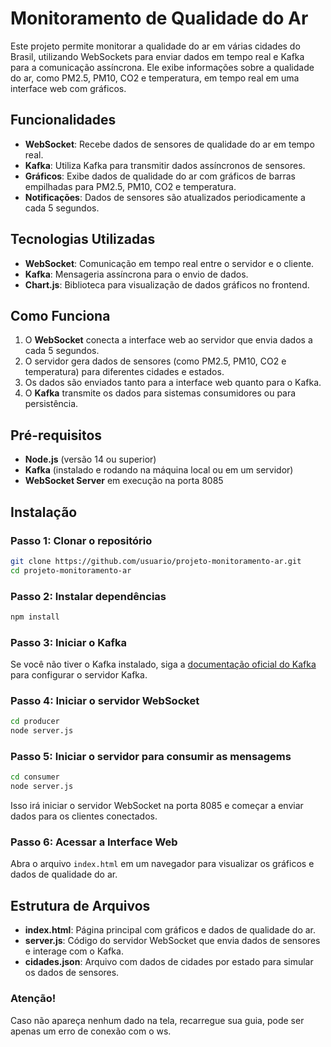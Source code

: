 
# Monitoramento de Qualidade do Ar

Este projeto permite monitorar a qualidade do ar em várias cidades do Brasil, utilizando WebSockets para enviar dados em tempo real e Kafka para a comunicação assíncrona. Ele exibe informações sobre a qualidade do ar, como PM2.5, PM10, CO2 e temperatura, em tempo real em uma interface web com gráficos.

## Funcionalidades

- **WebSocket**: Recebe dados de sensores de qualidade do ar em tempo real.
- **Kafka**: Utiliza Kafka para transmitir dados assíncronos de sensores.
- **Gráficos**: Exibe dados de qualidade do ar com gráficos de barras empilhadas para PM2.5, PM10, CO2 e temperatura.
- **Notificações**: Dados de sensores são atualizados periodicamente a cada 5 segundos.

## Tecnologias Utilizadas

- **WebSocket**: Comunicação em tempo real entre o servidor e o cliente.
- **Kafka**: Mensageria assíncrona para o envio de dados.
- **Chart.js**: Biblioteca para visualização de dados gráficos no frontend.

## Como Funciona

1. O **WebSocket** conecta a interface web ao servidor que envia dados a cada 5 segundos.
2. O servidor gera dados de sensores (como PM2.5, PM10, CO2 e temperatura) para diferentes cidades e estados.
3. Os dados são enviados tanto para a interface web quanto para o Kafka.
4. O **Kafka** transmite os dados para sistemas consumidores ou para persistência.

## Pré-requisitos

- **Node.js** (versão 14 ou superior)
- **Kafka** (instalado e rodando na máquina local ou em um servidor)
- **WebSocket Server** em execução na porta 8085

## Instalação

### Passo 1: Clonar o repositório

```bash
git clone https://github.com/usuario/projeto-monitoramento-ar.git
cd projeto-monitoramento-ar
```

### Passo 2: Instalar dependências

```bash
npm install
```

### Passo 3: Iniciar o Kafka

Se você não tiver o Kafka instalado, siga a [documentação oficial do Kafka](https://kafka.apache.org/quickstart) para configurar o servidor Kafka.

### Passo 4: Iniciar o servidor WebSocket

```bash
cd producer
node server.js
```

### Passo 5: Iniciar o servidor para consumir as mensagems

```bash
cd consumer
node server.js
```

Isso irá iniciar o servidor WebSocket na porta 8085 e começar a enviar dados para os clientes conectados.

### Passo 6: Acessar a Interface Web

Abra o arquivo `index.html` em um navegador para visualizar os gráficos e dados de qualidade do ar.

## Estrutura de Arquivos

- **index.html**: Página principal com gráficos e dados de qualidade do ar.
- **server.js**: Código do servidor WebSocket que envia dados de sensores e interage com o Kafka.
- **cidades.json**: Arquivo com dados de cidades por estado para simular os dados de sensores.

### Atenção!

Caso não apareça nenhum dado na tela, recarregue sua guia, pode ser apenas um erro de conexão com o ws.
